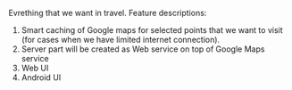 Evrething that we want in travel.
Feature descriptions:
1) Smart caching of Google maps for selected points that we want to visit (for cases when we have limited internet connection).
2) Server part will be created as Web service on top of Google Maps service
3) Web UI
4) Android UI